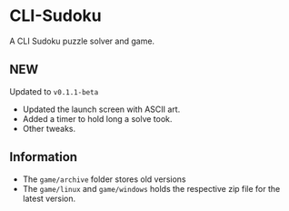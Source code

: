 # CLI-Sudoku

A CLI Sudoku puzzle solver and game.

## NEW

Updated to `v0.1.1-beta`

- Updated the launch screen with ASCII art.
- Added a timer to hold long a solve took.
- Other tweaks.

## Information

- The `game/archive` folder stores old versions
- The `game/linux` and `game/windows` holds the respective zip file for the latest version.
